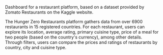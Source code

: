 Dashboard for a restaurant platform, based on a dataset provided by Zomato Restaurants on the Kaggle website.

The Hunger Zero Restaurants platform gathers data from over 6900 restaurants in 15 registered countries. For each restaurant, users can explore its location, average rating, primary cuisine type, price of a meal for two people (based on the country's currency), among other details. Through filters, users can compare the prices and ratings of restaurants by country, city and cuisine type.
